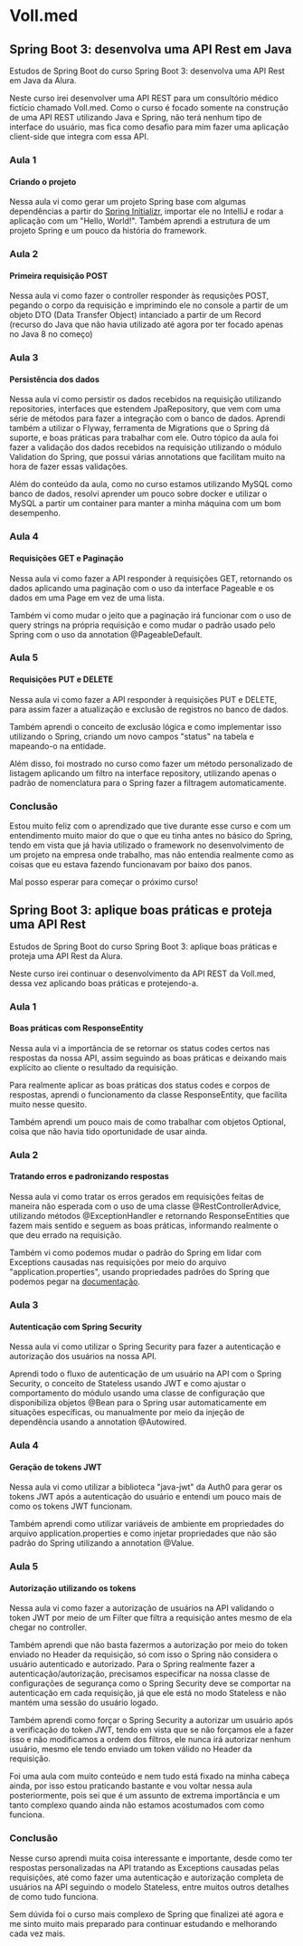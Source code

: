 # Voll.med

## Spring Boot 3: desenvolva uma API Rest em Java

Estudos de Spring Boot do curso Spring Boot 3: desenvolva uma API Rest em Java da Alura.

Neste curso irei desenvolver uma API REST para um consultório médico fictício chamado Voll.med.
Como o curso é focado somente na construção de uma API REST utilizando Java e Spring, não terá nenhum tipo de interface do usuário, mas fica como desafio para mim fazer uma aplicação client-side que integra com essa API.

### Aula 1

#### Criando o projeto

Nessa aula vi como gerar um projeto Spring base com algumas dependências a partir do [Spring Initializr](https://start.spring.io/), importar ele no IntelliJ e rodar a aplicação com um "Hello, World!". Também aprendi a estrutura de um projeto Spring e um pouco da história do framework.

### Aula 2

#### Primeira requisição POST

Nessa aula vi como fazer o controller responder às requsições POST, pegando o corpo da requisição e imprimindo ele no console a partir de um objeto DTO (Data Transfer Object) intanciado a partir de um Record (recurso do Java que não havia utilizado até agora por ter focado apenas no Java 8 no começo)

### Aula 3

#### Persistência dos dados

Nessa aula vi como persistir os dados recebidos na requisição utilizando repositories, interfaces que estendem JpaRepository, que vem com uma série de métodos para fazer a integração com o banco de dados. Aprendi também a utilizar o Flyway, ferramenta de Migrations que o Spring dá suporte, e boas práticas para trabalhar com ele.
Outro tópico da aula foi fazer a validação dos dados recebidos na requisição utilizando o módulo Validation do Spring, que possui várias annotations que facilitam muito na hora de fazer essas validações.

Além do conteúdo da aula, como no curso estamos utilizando MySQL como banco de dados, resolvi aprender um pouco sobre docker e utilizar o MySQL a partir um container para manter a minha máquina com um bom desempenho.

### Aula 4

#### Requisições GET e Paginação

Nessa aula vi como fazer a API responder à requisições GET, retornando os dados aplicando uma paginação com o uso da interface Pageable e os dados em uma Page em vez de uma lista.

Também vi como mudar o jeito que a paginação irá funcionar com o uso de query strings na própria requisição e como mudar o padrão usado pelo Spring com o uso da annotation @PageableDefault.

### Aula 5

#### Requisições PUT e DELETE

Nessa aula vi como fazer a API responder à requisições PUT e DELETE, para assim fazer a atualização e exclusão de registros no banco de dados.

Também aprendi o conceito de exclusão lógica e como implementar isso utilizando o Spring, criando um novo campos "status" na tabela e mapeando-o na entidade.

Além disso, foi mostrado no curso como fazer um método personalizado de listagem aplicando um filtro na interface repository, utilizando apenas o padrão de nomenclatura para o Spring fazer a filtragem automaticamente.

### Conclusão

Estou muito feliz com o aprendizado que tive durante esse curso e com um entendimento muito maior do que o que eu tinha antes no básico do Spring, tendo em vista que já havia utilizado o framework no desenvolvimento de um projeto na empresa onde trabalho, mas não entendia realmente como as coisas que eu estava fazendo funcionavam por baixo dos panos.

Mal posso esperar para começar o próximo curso!

## Spring Boot 3: aplique boas práticas e proteja uma API Rest

Estudos de Spring Boot do curso Spring Boot 3: aplique boas práticas e proteja uma API Rest da Alura.

Neste curso irei continuar o desenvolvimento da API REST da Voll.med, dessa vez aplicando boas práticas e protejendo-a.

### Aula 1

#### Boas práticas com ResponseEntity

Nessa aula vi a importância de se retornar os status codes certos nas respostas da nossa API, assim seguindo as boas práticas e deixando mais explícito ao cliente o resultado da requisição.

Para realmente aplicar as boas práticas dos status codes e corpos de respostas, aprendi o funcionamento da classe ResponseEntity, que facilita muito nesse quesito.

Também aprendi um pouco mais de como trabalhar com objetos Optional, coisa que não havia tido oportunidade de usar ainda.

### Aula 2

#### Tratando erros e padronizando respostas

Nessa aula vi como tratar os erros gerados em requisições feitas de maneira não esperada com o uso de uma classe @RestControllerAdvice, utilizando métodos @ExceptionHandler e retornando ResponseEntities que fazem mais sentido e seguem as boas práticas, informando realmente o que deu errado na requisição.

Também vi como podemos mudar o padrão do Spring em lidar com Exceptions causadas nas requisições por meio do arquivo "application.properties", usando propriedades padrões do Spring que podemos pegar na [documentação](https://docs.spring.io/spring-boot/docs/current/reference/html/application-properties.html).

### Aula 3

#### Autenticação com Spring Security

Nessa aula vi como utilizar o Spring Security para fazer a autenticação e autorização dos usuários na nossa API.

Aprendi todo o fluxo de autenticação de um usuário na API com o Spring Security, o conceito de Stateless usando JWT e como ajustar o comportamento do módulo usando uma classe de configuração que disponibiliza objetos @Bean para o Spring usar automaticamente em situações específicas, ou manualmente por meio da injeção de dependência usando a annotation @Autowired.

### Aula 4

#### Geração de tokens JWT

Nessa aula vi como utilizar a biblioteca "java-jwt" da Auth0 para gerar os tokens JWT após a autenticação do usuário e entendi um pouco mais de como os tokens JWT funcionam.

Também aprendi como utilizar variáveis de ambiente em propriedades do arquivo application.properties e como injetar propriedades que não são padrão do Spring utilizando a annotation @Value.

### Aula 5

#### Autorização utilizando os tokens

Nessa aula vi como fazer a autorização de usuários na API validando o token JWT por meio de um Filter que filtra a requisição antes mesmo de ela chegar no controller.

Também aprendi que não basta fazermos a autorização por meio do token enviado no Header da requisição, só com isso o Spring não considera o usuário autenticado e autorizado. Para o Spring realmente fazer a autenticação/autorização, precisamos especificar na nossa classe de configurações de segurança como o Spring Security deve se comportar na autenticação em cada requisição, já que ele está no modo Stateless e não mantém uma sessão do usuário logado.

Também aprendi como forçar o Spring Security a autorizar um usuário após a verificação do token JWT, tendo em vista que se não forçamos ele a fazer isso e não modificamos a ordem dos filtros, ele nunca irá autorizar nenhum usuário, mesmo ele tendo enviado um token válido no Header da requisição.

Foi uma aula com muito conteúdo e nem tudo está fixado na minha cabeça ainda, por isso estou praticando bastante e vou voltar nessa aula posteriormente, pois sei que é um assunto de extrema importância e um tanto complexo quando ainda não estamos acostumados com como funciona.

### Conclusão

Nesse curso aprendi muita coisa interessante e importante, desde como ter respostas personalizadas na API tratando as Exceptions causadas pelas requisições, até como fazer uma autenticação e autorização completa de usuários na API seguindo o modelo Stateless, entre muitos outros detalhes de como tudo funciona.

Sem dúvida foi o curso mais complexo de Spring que finalizei até agora e me sinto muito mais preparado para continuar estudando e melhorando cada vez mais.
